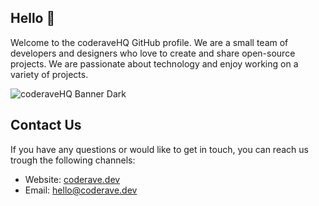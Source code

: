 ## Hello 👋

Welcome to the coderaveHQ GitHub profile. We are a small team of developers and designers who love to create and share open-source projects. We are passionate about technology and enjoy working on a variety of projects.

![coderaveHQ Banner Dark](https://raw.githubusercontent.com/coderaveHQ/coderave_brand_kit/main/banner/coderave-banner-dark-sky.png)

## Contact Us

If you have any questions or would like to get in touch, you can reach us trough the following channels:

- Website: [coderave.dev](https://coderave.dev)
- Email: hello@coderave.dev
